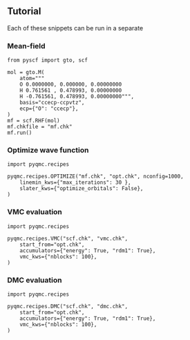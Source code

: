 Tutorial
----------------

Each of these snippets can be run in a separate 

### Mean-field

```
from pyscf import gto, scf

mol = gto.M(
    atom="""
    O 0.0000000, 0.000000, 0.00000000
    H 0.761561 , 0.478993, 0.00000000
    H -0.761561, 0.478993, 0.00000000""",
    basis="ccecp-ccpvtz",
    ecp={"O": "ccecp"},
)
mf = scf.RHF(mol)
mf.chkfile = "mf.chk"
mf.run()
```


### Optimize wave function

```
import pyqmc.recipes

pyqmc.recipes.OPTIMIZE("mf.chk", "opt.chk", nconfig=1000,
    linemin_kws={"max_iterations": 30 },
    slater_kws={"optimize_orbitals": False},
)
```

### VMC evaluation

```
import pyqmc.recipes

pyqmc.recipes.VMC("scf.chk", "vmc.chk", 
    start_from="opt.chk", 
    accumulators={"energy": True, "rdm1": True},
    vmc_kws={"nblocks": 100},
)
```

### DMC evaluation

```
import pyqmc.recipes

pyqmc.recipes.DMC("scf.chk", "dmc.chk", 
    start_from="opt.chk", 
    accumulators={"energy": True, "rdm1": True},
    vmc_kws={"nblocks": 100},
)
```
